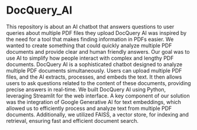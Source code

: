 # DocQuery_AI
This repository is about an AI chatbot that answers questions to user queries about multiple PDF files they upload
DocQuery AI was inspired by the need for a tool that makes finding information in PDFs easier. We wanted to create something that could quickly analyze multiple PDF documents and provide clear and human friendly answers. Our goal was to use AI to simplify how people interact with complex and lengthy PDF documents.
DocQuery AI is a sophisticated chatbot designed to analyze multiple PDF documents simultaneously. Users can upload multiple PDF files, and the AI extracts, processes, and embeds the text. It then allows users to ask questions related to the content of these documents, providing precise answers in real-time.
We built DocQuery AI using Python, leveraging Streamlit for the web interface. A key component of our solution was the integration of Google Generative AI for text embeddings, which allowed us to efficiently process and analyze text from multiple PDF documents. Additionally, we utilized FAISS, a vector store, for indexing and retrieval, ensuring fast and efficient document search.
